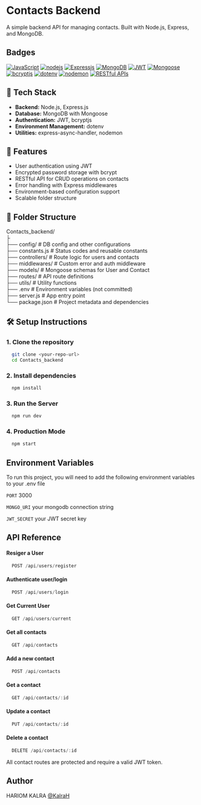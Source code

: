 
# Contacts Backend

A simple backend API for managing contacts. Built with Node.js, Express, and MongoDB.


## Badges

[![JavaScript](https://img.shields.io/badge/JavaScript-F7DF1E?style=for-the-badge&logo=javascript&logoColor=black)](https://developer.mozilla.org/en-US/docs/Web/JavaScript)
[![nodejs](https://img.shields.io/badge/Node.js-339933?style=for-the-badge&logo=node.js&logoColor=white)](https://nodejs.org/en)
[![Expressjs](https://img.shields.io/badge/Express.js-000000?style=for-the-badge&logo=express&logoColor=white)](https://expressjs.com/)
[![MongoDB](https://img.shields.io/badge/Mongo%20DB-47A248?style=for-the-badge&logo=mongodb&logoColor=white)](https://www.mongodb.com/?msockid=34257da746a36a5437bc6e6d47a56bf1)
[![JWT](https://img.shields.io/badge/JWT-000000?style=for-the-badge&logo=JSON%20web%20tokens&logoColor=white)](https://www.npmjs.com/package/jsonwebtoken) 
[![Mongoose](https://img.shields.io/badge/Mongoose-800000?style=for-the-badge)](https://mongoosejs.com/)
[![bcryptjs](https://img.shields.io/badge/bcrypt%20js-004488?style=for-the-badge)](https://www.npmjs.com/package/bcryptjs)
[![dotenv](https://img.shields.io/badge/dotenv-8DD6F9?style=for-the-badge)](https://www.npmjs.com/package/dotenv)
[![nodemon](https://img.shields.io/badge/nodemon-76D04B?style=for-the-badge&logo=nodemon&logoColor=white)](https://www.npmjs.com/package/nodemon)
[![RESTful APIs](https://img.shields.io/badge/RESTful%20API-FF6F00?style=for-the-badge)](https://developer.mozilla.org/en-US/docs/Glossary/REST)


## 🔧  Tech Stack

- **Backend:** Node.js, Express.js
- **Database:** MongoDB with Mongoose
- **Authentication:** JWT, bcryptjs
- **Environment Management:** dotenv
- **Utilities:** express-async-handler, nodemon


## 🚀 Features

- User authentication using JWT
- Encrypted password storage with bcrypt
- RESTful API for CRUD operations on contacts
- Error handling with Express middlewares
- Environment-based configuration support
- Scalable folder structure


## 📂 Folder Structure

Contacts_backend/ <BR>
├<BR>
├── config/ 			# DB config and other configurations <BR>
├── constants.js 		# Status codes and reusable constants <BR>
├── controllers/ 		# Route logic for users and contacts <BR>
├── middlewares/ 		# Custom error and auth middleware <BR>
├── models/ 			# Mongoose schemas for User and Contact <BR>
├── routes/ 			# API route definitions <BR>
├── utils/ 			# Utility functions <BR>
├── .env 			# Environment variables (not committed) <BR>
├── server.js 			# App entry point <BR>
└── package.json 		# Project metadata and dependencies <BR>


## 🛠️ Setup Instructions

### 1. Clone the repository

```bash
  git clone <your-repo-url>
  cd Contacts_backend
```

### 2. Install dependencies

```bash
  npm install
```

### 3. Run the Server

```bash
  npm run dev
```

### 4. Production Mode

```bash
  npm start
```


## Environment Variables

To run this project, you will need to add the following environment variables to your .env file

`PORT` 3000

`MONGO_URI` your mongodb connection string

`JWT_SECRET` your JWT secret key


## API Reference

#### Resiger a User

```js
  POST /api/users/register
```

#### Authenticate user/login

```js
  POST /api/users/login
```

#### Get Current User

```js
  GET /api/users/current
```

#### Get all contacts

```js
  GET /api/contacts
```

#### Add a new contact

```js
  POST /api/contacts
```

#### Get a contact

```js
  GET /api/contacts/:id
```

#### Update a contact

```js
  PUT /api/contacts/:id
```

#### Delete a contact

```js
  DELETE /api/contacts/:id
```

All contact routes are protected and require a valid JWT token.


## Author

HARIOM KALRA
[@KalraH](https://github.com/KalraH/)
